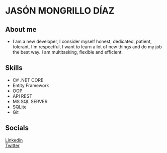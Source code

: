 # **JASÓN MONGRILLO DÍAZ**
## About me
- I am a new developer, I consider myself honest, dedicated, patient, tolerant.  I'm respectful, I want to learn a lot of new things and do my job the best way. I am multitasking, flexible and efficient.
## Skills
- C# .NET CORE
- Entity Framework
- OOP
- API REST
- MS SQL SERVER
- SQLite
- Git
## Socials
[Linkedin](https://www.linkedin.com/in/jmongrillo/) 
<br/>
[Twitter](https://twitter.com/jmongrillod)
